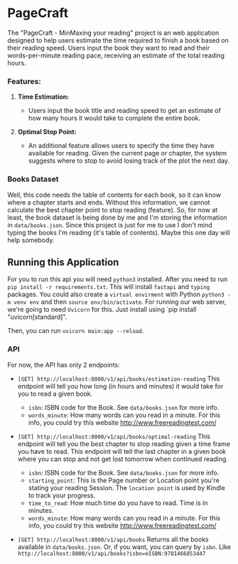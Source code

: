 # PageCraft
The "PageCraft - MinMaxing your reading" project is an web application designed to help users estimate the time required to finish a book based on their reading speed. Users input the book they want to read and their words-per-minute reading pace, receiving an estimate of the total reading hours.

### **Features:**

1. **Time Estimation:**
    
    - Users input the book title and reading speed to get an estimate of how many hours it would take to complete the entire book.
2. **Optimal Stop Point:**
    
    - An additional feature allows users to specify the time they have available for reading. Given the current page or chapter, the system suggests where to stop to avoid losing track of the plot the next day.


### Books Dataset
Well, this code needs the table of contents for each book, so it can know where a chapter starts and ends. Without this information, we cannot calculate the best chapter point to stop reading (feature). So, for now at least, the book dataset is being done by me and I'm storing the information in `data/books.json`. Since this project is just for me to use I don't mind typing the books I'm reading (it's table of contents). Maybe this one day will help somebody.

## Running this Application
For you to run this api you will need `python3` installed. After you need to run `pip install -r requirements.txt`. This will install `fastapi` and `typing` packages. You could also create a `virtual envirment` with Python `python3 -m venv env` and then `source env/bin/activate`. For running our web server, we're going to need `Uvicorn` for this. Just install using `pip install "uvicorn[standard]".

Then, you can run `uvicorn main:app --reload`.

### API
For now, the API has only 2 endpoints: 

- `[GET] http://localhost:8000/v1/api/books/estimation-reading` This endpoint will tell you how long (in hours and minutes) it would take for you to read a given book.
    - `isbn`: ISBN code for the Book. See `data/books.json` for more info.
    - `words_minute`: How many words can you read in a minute. For this info, you could try this website http://www.freereadingtest.com/
- `[GET] http://localhost:8000/v1/api/books/optimal-reading` This endpoint will tell you the best chapter to stop reading given a time frame you have to read. This endpoint will tell the last chapter in a given book where you can stop and not get lost tomorrow when continued reading.
    - `isbn`: ISBN code for the Book. See `data/books.json` for more info.
    - `starting_point`: This is the Page number or Location point you're stating your reading Session. The `location point` is used by Kindle to track your progress.
    - `time_to_read`: How much time do you have to read. Time is in minutes.
    - `words_minute`: How many words can you read in a minute. For this info, you could try this website http://www.freereadingtest.com/

- `[GET] http://localhost:8000/v1/api/books` Returns all the books available in `data/books.json`. Or, if you want, you can query by `isbn`. Like `http://localhost:8000/v1/api/books?isbn=eISBN:9781466853447`
